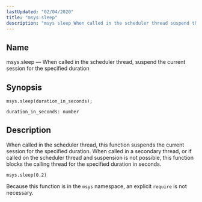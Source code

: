 ```yaml
---
lastUpdated: "02/04/2020"
title: "msys.sleep"
description: "msys sleep When called in the scheduler thread suspend the current session for the specified duration msys sleep duration in seconds When called in the scheduler thread this function suspends the current session for the specified duration When called in a secondary thread or if called on the scheduler thread..."
---
```


<a name="lua.ref.msys.sleep"></a> 
## Name

msys.sleep — When called in the scheduler thread, suspend the current session for the specified duration

<a name="idp24765936"></a> 
## Synopsis

`msys.sleep(duration_in_seconds);`

`duration_in_seconds: number`<a name="idp24768640"></a> 
## Description

When called in the scheduler thread, this function suspends the current session for the specified duration. When called in a secondary thread, or if called on the scheduler thread and suspension is not possible, this function blocks the calling thread for the specified duration in seconds.

<a name="lua.ref.msys.sleep.example"></a> 


`msys.sleep(0.2)`

Because this function is in the `msys` namespace, an explicit `require` is not necessary.